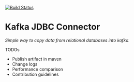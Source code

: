 [![Build Status](https://travis-ci.org/agoda-com/kafka-jdbc-connector.svg?branch=master)](https://travis-ci.org/agoda-com/kafka-jdbc-connector)

Kafka JDBC Connector
====================

*Simple way to copy data from relational databases into kafka.*

TODOs
* Publish artifact in maven
* Change logs
* Performance comparison
* Contribution guidelines
